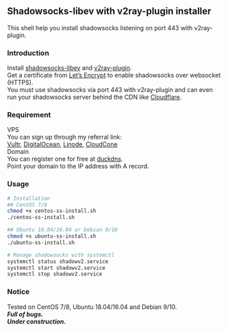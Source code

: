 ## Shadowsocks-libev with v2ray-plugin installer
This shell help you install shadowsocks listening on port 443 with v2ray-plugin.  
### Introduction
Install [shadowsocks-libev](https://github.com/shadowsocks/shadowsocks-libev) and [v2ray-plugin](https://github.com/shadowsocks/v2ray-plugin).  
Get a certificate from [Let’s Encrypt](https://letsencrypt.org) to enable shadowsocks over websocket (HTTPS).  
You must use shadowsocks via port 443 with v2ray-plugin and can even run your shadowsocks server behind the CDN like [Cloudflare](https://www.cloudflare.com/).  
### Requirement
VPS  
You can sign up through my referral link:  
[Vultr](https://www.vultr.com/?ref=8382242-6G), [DigitalOcean](https://m.do.co/c/7ea2fecf9223), [Linode](https://www.linode.com/?r=69960c4818028406de98ad12d7a19913869992e1), [CloudCone](https://app.cloudcone.com/?ref=1365)  
Domain  
You can register one for free at [duckdns](https://www.duckdns.org).  
Point your domain to the IP address with A record.  
### Usage
```bash
# Installation
## CentOS 7/8
chmod +x centos-ss-install.sh
./centos-ss-install.sh

## Ubuntu 18.04/16.04 or Debian 9/10
chmod +x ubuntu-ss-install.sh
./ubuntu-ss-install.sh

# Manage shadowsocks with systemctl
systemctl status shadowv2.service
systemctl start shadowv2.service
systemctl stop shadowv2.service
```
### Notice
Tested on CentOS 7/8, Ubuntu 18.04/16.04 and Debian 9/10.  
***Full of bugs.***  
***Under construction.***
